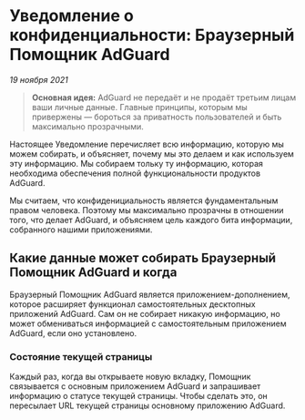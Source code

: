 # Уведомление о конфиденциальности: Браузерный Помощник AdGuard
*19 ноября 2021*

> **Основная идея:** AdGuard не передаёт и не продаёт третьим лицам ваши личные данные. Главные принципы, которым мы привержены — бороться за приватность пользователей и быть максимально прозрачными.

Настоящее Уведомление перечисляет всю информацию, которую мы можем собирать, и объясняет, почему мы это делаем и как используем эту информацию. Мы собираем тольку ту информацию, которая необходима обеспечения полной функциональности продуктов AdGuard. 

Мы считаем, что конфиденициальность является фундаментальным правом человека. Поэтому мы максимально прозрачны в отношении того, что делает AdGuard, и объясняем цель каждого бита информации, собранного нашими приложениями.

## Какие данные может собирать Браузерный Помощник AdGuard и когда

Браузерный Помощник AdGuard является приложением-дополнением, которое расширяет функционал самостоятельных десктопных приложений AdGuard. Сам он не собирает никакую информацию, но может обмениваться информацией с самостоятельным приложением AdGuard, если оно установлено.

### Состояние текущей страницы

Каждый раз, когда вы открываете новую вкладку, Помощник связывается с основным приложением AdGuard и запрашивает информацию о статусе текущей страницы. Чтобы сделать это, он пересылает URL текущей страницы основному приложению AdGuard.